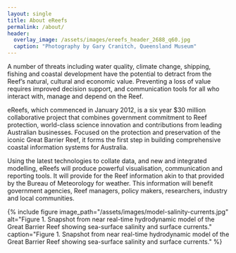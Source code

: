 ```yaml
---
layout: single
title: About eReefs
permalink: /about/
header:
  overlay_image: /assets/images/ereefs_header_2688_q60.jpg
  caption: "Photography by Gary Cranitch, Queensland Museum"
---
```


A number of threats including water quality, climate change, shipping, fishing and coastal development have the potential to detract from the Reef’s natural, cultural and economic value. Preventing a loss of value requires improved decision support, and communication tools for all who interact with, manage and depend on the Reef.

eReefs, which commenced in January 2012, is a six year $30 million collaborative project that combines government commitment to Reef protection, world-class science innovation and contributions from leading Australian businesses. Focused on the protection and preservation of the iconic Great Barrier Reef, it forms the first step in building comprehensive coastal information systems for Australia.

Using the latest technologies to collate data, and new and integrated modelling, eReefs will produce powerful visualisation, communication and reporting tools. It will provide for the Reef information akin to that provided by the Bureau of Meteorology for weather. This information will benefit government agencies, Reef managers, policy makers, researchers, industry and local communities.

{% include figure image_path="/assets/images/model-salinity-currents.jpg" alt="Figure 1. Snapshot from near real-time hydrodynamic model of the Great Barrier Reef showing sea-surface salinity and surface currents." caption="Figure 1. Snapshot from near real-time hydrodynamic model of the Great Barrier Reef showing sea-surface salinity and surface currents." %}